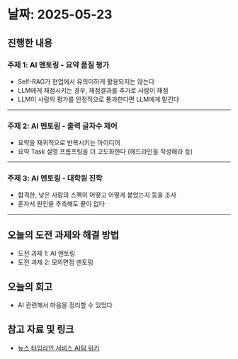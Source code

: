# 날짜: 2025-05-23

## 진행한 내용
### 주제 1: AI 멘토링 - 요약 품질 평가
- Self-RAG가 현업에서 유의미하게 활용되지는 않는다
- LLM에게 채점시키는 경우, 채점결과를 추가로 사람이 채점
- LLM이 사람의 평가를 안정적으로 통과한다면 LLM에게 맡긴다

---

### 주제 2: AI 멘토링 - 출력 글자수 제어
- 요약을 재귀적으로 반복시키는 아이디어
- 요약 Task 설명 프롬프팅을 더 고도화한다 (헤드라인을 작성해라 등)

---

### 주제 3: AI 멘토링 - 대학원 진학
- 합격한, 낮은 사람의 스펙이 어떻고 어떻게 붙었는지 등을 조사
- 혼자서 원인을 추측해도 끝이 없다

---

## 오늘의 도전 과제와 해결 방법
- 도전 과제 1: AI 멘토링
- 도전 과제 2: 모의면접 멘토링

## 오늘의 회고
- AI 관련해서 마음을 정리할 수 있었다
  
## 참고 자료 및 링크
- [뉴스 타임라인 서비스 AI팀 위키](https://github.com/100-hours-a-week/18-team-timeline-wiki/wiki/AI-Wiki)
